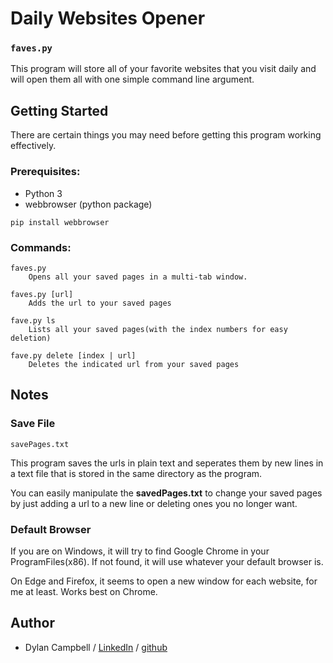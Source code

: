 # Daily Websites Opener
### `faves.py`

This program will store all of your favorite websites that you visit daily and will open them all with one simple command line argument.

## Getting Started

There are certain things you may need before getting this program working effectively.

### Prerequisites:

* Python 3
* webbrowser (python package)
```
pip install webbrowser
```

### Commands:
    faves.py 
		Opens all your saved pages in a multi-tab window.

    faves.py [url]
		Adds the url to your saved pages
    
    fave.py ls
		Lists all your saved pages(with the index numbers for easy deletion)
		
    fave.py delete [index | url]
		Deletes the indicated url from your saved pages


## Notes
### Save File 
`savePages.txt`

This program saves the urls in plain text and seperates them by new lines in a text file that is stored in the same directory as the program.

You can easily manipulate the **savedPages.txt** to change your saved pages by just adding a url to a new line or deleting ones you no longer want.

### Default Browser
If you are on Windows, it will try to find Google Chrome in your ProgramFiles(x86).
If not found, it will use whatever your default browser is.

On Edge and Firefox, it seems to open a new window for each website, for me at least. Works best on Chrome.

## Author
* Dylan Campbell / [LinkedIn](https://www.linkedin.com/in/dylancharlescampbell) / [github](http://github.com/dcc023)
